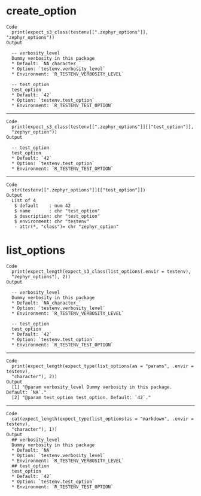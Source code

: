 # create_option

    Code
      print(expect_s3_class(testenv[[".zephyr_options"]], "zephyr_options"))
    Output
      
      -- verbosity_level 
      Dummy verbosity in this package
      * Default: `NA_character_`
      * Option: `testenv.verbosity_level`
      * Environment: `R_TESTENV_VERBOSITY_LEVEL`
      
      -- test_option 
      test_option
      * Default: `42`
      * Option: `testenv.test_option`
      * Environment: `R_TESTENV_TEST_OPTION`

---

    Code
      print(expect_s3_class(testenv[[".zephyr_options"]][["test_option"]],
      "zephyr_option"))
    Output
      
      -- test_option 
      test_option
      * Default: `42`
      * Option: `testenv.test_option`
      * Environment: `R_TESTENV_TEST_OPTION`

---

    Code
      str(testenv[[".zephyr_options"]][["test_option"]])
    Output
      List of 4
       $ default    : num 42
       $ name       : chr "test_option"
       $ description: chr "test_option"
       $ environment: chr "testenv"
       - attr(*, "class")= chr "zephyr_option"

# list_options

    Code
      print(expect_length(expect_s3_class(list_options(.envir = testenv),
      "zephyr_options"), 2))
    Output
      
      -- verbosity_level 
      Dummy verbosity in this package
      * Default: `NA_character_`
      * Option: `testenv.verbosity_level`
      * Environment: `R_TESTENV_VERBOSITY_LEVEL`
      
      -- test_option 
      test_option
      * Default: `42`
      * Option: `testenv.test_option`
      * Environment: `R_TESTENV_TEST_OPTION`

---

    Code
      print(expect_length(expect_type(list_options(as = "params", .envir = testenv),
      "character"), 2))
    Output
      [1] "@param verbosity_level Dummy verbosity in this package. Default: `NA`."
      [2] "@param test_option test_option. Default: `42`."                        

---

    Code
      cat(expect_length(expect_type(list_options(as = "markdown", .envir = testenv),
      "character"), 1))
    Output
      ## verbosity_level
      Dummy verbosity in this package
      * Default: `NA`
      * Option: `testenv.verbosity_level`
      * Environment: `R_TESTENV_VERBOSITY_LEVEL`
      ## test_option
      test_option
      * Default: `42`
      * Option: `testenv.test_option`
      * Environment: `R_TESTENV_TEST_OPTION`

